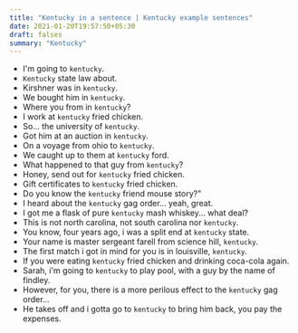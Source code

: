 ```yaml
---
title: "Kentucky in a sentence | Kentucky example sentences"
date: 2021-01-20T19:57:50+05:30
draft: falses
summary: "Kentucky"
---
```

- I'm going to `kentucky`.
- `Kentucky` state law about.
- Kirshner was in `kentucky`.
- We bought him in `kentucky`.
- Where you from in `kentucky`?
- I work at `kentucky` fried chicken.
- So... the university of `kentucky`.
- Got him at an auction in `kentucky`.
- On a voyage from ohio to `kentucky`.
- We caught up to them at `kentucky` ford.
- What happened to that guy from `kentucky`?
- Honey, send out for `kentucky` fried chicken.
- Gift certificates to `kentucky` fried chicken.
- Do you know the `kentucky` friend mouse story?"
- I heard about the `kentucky` gag order... yeah, great.
- I got me a flask of pure `kentucky` mash whiskey... what deal?
- This is not north carolina, not south carolina nor `kentucky`.
- You know, four years ago, i was a split end at `kentucky` state.
- Your name is master sergeant farell from science hill, `kentucky`.
- The first match i got in mind for you is in louisville, `kentucky`.
- If you were eating `kentucky` fried chicken and drinking coca-cola again.
- Sarah, i'm going to `kentucky` to play pool, with a guy by the name of findley.
- However, for you, there is a more perilous effect to the `kentucky` gag order...
- He takes off and i gotta go to `kentucky` to bring him back, you pay the expenses.
                 
